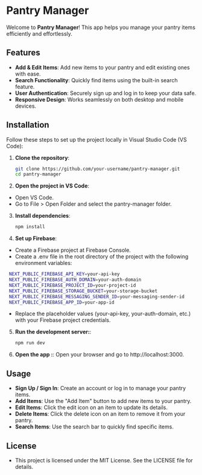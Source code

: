 # Pantry Manager

Welcome to **Pantry Manager**! This app helps you manage your pantry items efficiently and effortlessly.

## Features

- **Add & Edit Items**: Add new items to your pantry and edit existing ones with ease.
- **Search Functionality**: Quickly find items using the built-in search feature.
- **User Authentication**: Securely sign up and log in to keep your data safe.
- **Responsive Design**: Works seamlessly on both desktop and mobile devices.

## Installation

Follow these steps to set up the project locally in Visual Studio Code (VS Code):

1. **Clone the repository**:
   ```sh
   git clone https://github.com/your-username/pantry-manager.git
   cd pantry-manager
   ```
2. **Open the project in VS Code**:
-   Open VS Code.
-   Go to File > Open Folder and select the pantry-manager folder.
3. **Install dependencies**:
   ```sh
   npm install
4. **Set up Firebase**:
-   Create a Firebase project at Firebase Console.
-   Create a .env file in the root directory of the project with the following environment variables:
   ```sh
    NEXT_PUBLIC_FIREBASE_API_KEY=your-api-key
    NEXT_PUBLIC_FIREBASE_AUTH_DOMAIN=your-auth-domain
    NEXT_PUBLIC_FIREBASE_PROJECT_ID=your-project-id
    NEXT_PUBLIC_FIREBASE_STORAGE_BUCKET=your-storage-bucket
    NEXT_PUBLIC_FIREBASE_MESSAGING_SENDER_ID=your-messaging-sender-id
    NEXT_PUBLIC_FIREBASE_APP_ID=your-app-id
   ```
-  Replace the placeholder values (your-api-key, your-auth-domain, etc.) with your Firebase project credentials.
5. **Run the development server:**:
   ```sh
   npm run dev
6. **Open the app :**:
   Open your browser and go to http://localhost:3000.

## Usage

- **Sign Up / Sign In**: Create an account or log in to manage your pantry items.
- **Add Items**: Use the "Add Item" button to add new items to your pantry.
- **Edit Items**: Click the edit icon on an item to update its details.
- **Delete Items**: Click the delete icon on an item to remove it from your pantry.
- **Search Items**: Use the search bar to quickly find specific items.

## License
- This project is licensed under the MIT License. See the LICENSE file for details.
